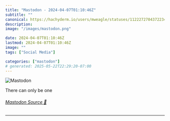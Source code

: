 ```yaml
---
title: "Mastodon - 2024-04-07T01:10:46Z"
subtitle: ""
canonical: https://hachyderm.io/users/mweagle/statuses/112227270437223448
description:
image: "/images/mastodon.png"

date: 2024-04-07T01:10:46Z
lastmod: 2024-04-07T01:10:46Z
image: ""
tags: ["Social Media"]

categories: ["mastodon"]
# generated: 2025-05-22T22:29:20-07:00
---
```

![Mastodon](/images/mastodon.png)

<p>There can only be one</p>


###### [Mastodon Source 🐘](https://hachyderm.io/@mweagle/112227270437223448)

___
